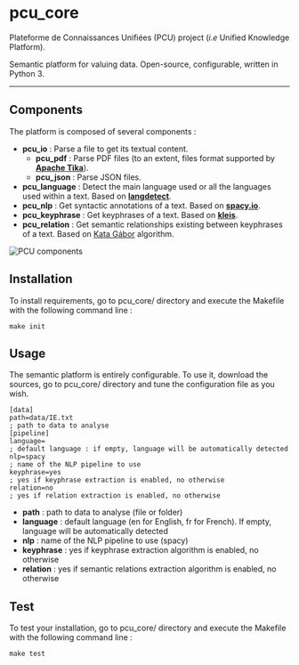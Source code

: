 # pcu_core
Plateforme de Connaissances Unifiées (PCU) project (*i.e* Unified Knowledge Platform).

Semantic platform for valuing data. Open-source, configurable, written in Python 3.

----

## Components

The platform is composed of several components :

* **pcu_io** : Parse a file to get its textual content. 
  * **pcu_pdf** : Parse PDF files (to an extent, files format supported by **[Apache Tika][tika]**).
  * **pcu_json** : Parse JSON files.
* **pcu_language** : Detect the main language used or all the languages used within a text. Based on **[langdetect][langdetect]**.
* **pcu_nlp** : Get syntactic annotations of a text. Based on **[spacy.io][spacy]**.
* **pcu_keyphrase** : Get keyphrases of a text. Based on **[kleis][kleis]**.
* **pcu_relation** : Get semantic relationships existing between keyphrases of a text. Based on [Kata Gábor][gabor] algorithm.

[tika]: https://tika.apache.org
[langdetect]:https://pypi.org/project/langdetect/
[spacy]: https://spacy.io
[kleis]: https://github.com/sdhdez/kleis-keyphrase-extraction
[gabor]: http://www.inalco.fr/enseignant-chercheur/kata-gabor

![PCU components](http://pix.toile-libre.org/upload/original/1540912595.png)

## Installation

To install requirements, go to pcu_core/ directory and execute the Makefile with the following command line :

`make init`

## Usage

The semantic platform is entirely configurable. To use it, download the sources, go to pcu_core/ directory and tune the configuration file as you wish.

```
[data]
path=data/IE.txt
; path to data to analyse
[pipeline]
language=
; default language : if empty, language will be automatically detected
nlp=spacy 
; name of the NLP pipeline to use
keyphrase=yes
; yes if keyphrase extraction is enabled, no otherwise
relation=no
; yes if relation extraction is enabled, no otherwise
```

* **path** : path to data to analyse (file or folder)
* **language** : default language (en for English, fr for French). If empty, language will be automatically detected
* **nlp** : name of the NLP pipeline to use (spacy)
* **keyphrase** : yes if keyphrase extraction algorithm is enabled, no otherwise
* **relation** : yes if semantic relations extraction algorithm is enabled, no otherwise

## Test

To test your installation, go to pcu_core/ directory and execute the Makefile with the following command line : 

`make test`
